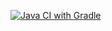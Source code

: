 [![Java CI with Gradle](https://github.com/EvgeniaSerg/HW-SQL/actions/workflows/gradle.yml/badge.svg)](https://github.com/EvgeniaSerg/HW-SQL/actions/workflows/gradle.yml)